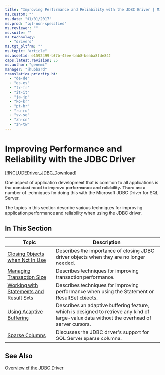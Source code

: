 ```yaml
---
title: "Improving Performance and Reliability with the JDBC Driver | Microsoft Docs"
ms.custom: ""
ms.date: "01/01/2017"
ms.prod: "sql-non-specified"
ms.reviewer: ""
ms.suite: ""
ms.technology: 
  - "drivers"
ms.tgt_pltfrm: ""
ms.topic: "article"
ms.assetid: e1592499-b87b-45ee-bab8-beaba8fde841
caps.latest.revision: 25
ms.author: "genemi"
manager: "jhubbard"
translation.priority.ht: 
  - "de-de"
  - "es-es"
  - "fr-fr"
  - "it-it"
  - "ja-jp"
  - "ko-kr"
  - "pt-br"
  - "ru-ru"
  - "sv-se"
  - "zh-cn"
  - "zh-tw"
---
```

# Improving Performance and Reliability with the JDBC Driver
[!INCLUDE[Driver_JDBC_Download](../../connect/jdbc/includes)]

  One aspect of application development that is common to all applications is the constant need to improve performance and reliability. There are a number of techniques for doing this with the Microsoft JDBC Driver for SQL Server.  
  
 The topics in this section describe various techniques for improving application performance and reliability when using the JDBC driver.  
  
## In This Section  
  
|Topic|Description|  
|-----------|-----------------|  
|[Closing Objects when Not In Use](../../connect/jdbc/closing-objects-when-not-in-use.md)|Describes the importance of closing JDBC driver objects when they are no longer needed.|  
|[Managing Transaction Size](../../connect/jdbc/managing-transaction-size.md)|Describes techniques for improving transaction performance.|  
|[Working with Statements and Result Sets](../../connect/jdbc/working-with-statements-and-result-sets.md)|Describes techniques for improving performance when using the Statement or ResultSet objects.|  
|[Using Adaptive Buffering](../../connect/jdbc/using-adaptive-buffering.md)|Describes an adaptive buffering feature, which is designed to retrieve any kind of large-value data without the overhead of server cursors.|  
|[Sparse Columns](../../connect/jdbc/sparse-columns.md)|Discusses the JDBC driver's support for SQL Server sparse columns.|  
  
## See Also  
 [Overview of the JDBC Driver](../../connect/jdbc/overview-of-the-jdbc-driver.md)  
  
  